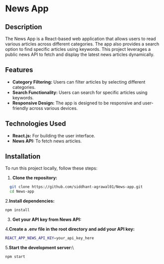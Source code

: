 # News App

## Description

The News App is a React-based web application that allows users to read various articles across different categories. The app also provides a search option to find specific articles using keywords. This project leverages a public news API to fetch and display the latest news articles dynamically.

## Features

- **Category Filtering:** Users can filter articles by selecting different categories.
- **Search Functionality:** Users can search for specific articles using keywords.
- **Responsive Design:** The app is designed to be responsive and user-friendly across various devices.

## Technologies Used

- **React.js:** For building the user interface.
- **News API:** To fetch news articles.

## Installation

To run this project locally, follow these steps:

1. **Clone the repository:**

 ```bash
   git clone https://github.com/siddhant-agrawal01/News-app.git
   cd News-app
 ```
2.**Install dependencies:**

```bash
npm install
```

3. **Get your API key from News API:**
   

4.**Create a .env file in the root directory and add your API key:**
```bash
REACT_APP_NEWS_API_KEY=your_api_key_here
```

5.**Start the development server:**\
```bash
npm start
```
